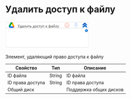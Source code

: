 # Удалить доступ к файлу

![](../../../../resources/activities/extra/labvs/googledrive/image-753.png)

Элемент, удаляющий право доступа к файлу

| Свойство         | Тип    | Описание               |
| ---------------- | ------ | ---------------------- |
| ID файла         | String | ID файла               |
| ID права доступа | String | ID права доступа       |
| Общий диск       |        | Поддержка общих дисков |
